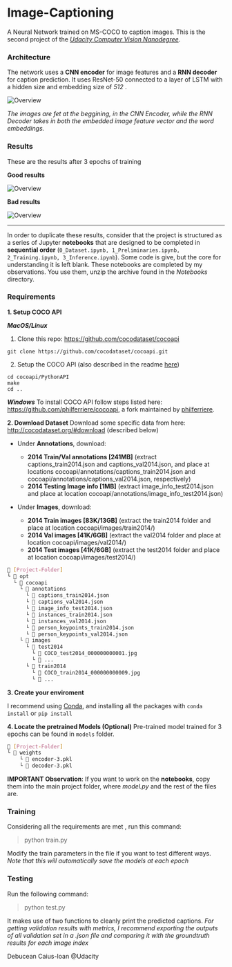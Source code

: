# Image-Captioning
A Neural Network trained on MS-COCO to caption images. This is the second project of the [*Udacity Computer Vision Nanodegree*](https://www.udacity.com/course/computer-vision-nanodegree--nd891).

### Architecture

The network uses a **CNN encoder** for image features and a **RNN decoder** for caption prediction. It uses ResNet-50 connected to a layer of LSTM with a hidden size and embedding size of _512_ .

![Overview](https://i.imgur.com/Oj8FHRw.png)

_The images are fet at the beggining, in the CNN Encoder, while the RNN Decoder takes in both the embedded image feature vector and the word embeddings._

### Results

These are the results after 3 epochs of training 

**Good results**

![Overview](https://i.imgur.com/qsYmtQ2.png)

**Bad results**

![Overview](https://i.imgur.com/JTPk5WI.png)

___

In order to duplicate these results, consider that the project is structured as a series of Jupyter **notebooks** that are designed to be completed in **sequential order** (`0_Dataset.ipynb, 1_Preliminaries.ipynb, 2_Training.ipynb, 3_Inference.ipynb`). Some code is give, but the core for understanding it is left blank. These notebooks are completed by my observations. 
You use them, unzip the archive found in the _Notebooks_ directory.



### Requirements
**1. Setup COCO API**

***MacOS/Linux***
1. Clone this repo: https://github.com/cocodataset/cocoapi  
```
git clone https://github.com/cocodataset/cocoapi.git  
```

2. Setup the COCO API (also described in the readme [here](https://github.com/cocodataset/cocoapi)) 
```
cd cocoapi/PythonAPI  
make  
cd ..
```
***Windows***
To install COCO API follow steps listed here: https://github.com/philferriere/cocoapi, a fork maintained by [philferriere](https://github.com/philferriere/cocoapi).

**2. Download Dataset**
Download some specific data from here: http://cocodataset.org/#download (described below)

* Under **Annotations**, download:
  * **2014 Train/Val annotations [241MB]** (extract captions_train2014.json and captions_val2014.json, and place at locations cocoapi/annotations/captions_train2014.json and cocoapi/annotations/captions_val2014.json, respectively)  
  * **2014 Testing Image info [1MB]** (extract image_info_test2014.json and place at location cocoapi/annotations/image_info_test2014.json)

* Under **Images**, download:
  * **2014 Train images [83K/13GB]** (extract the train2014 folder and place at location cocoapi/images/train2014/)
  * **2014 Val images [41K/6GB]** (extract the val2014 folder and place at location cocoapi/images/val2014/)
  * **2014 Test images [41K/6GB]** (extract the test2014 folder and place at location cocoapi/images/test2014/)

```sh
📂 [Project-Folder]
└ 📂 opt
  └ 📂 cocoapi
    └ 📂 annotations
      └ 📄 captions_train2014.json
      └ 📄 captions_val2014.json
      └ 📄 image_info_test2014.json
      └ 📄 instances_train2014.json
      └ 📄 instances_val2014.json
      └ 📄 person_keypoints_train2014.json
      └ 📄 person_keypoints_val2014.json
    └ 📂 images
      └ 📂 test2014
        └ 📄 COCO_test2014_000000000001.jpg 
        └ 📄 ...
      └ 📂 train2014
        └ 📄 COCO_train2014_000000000009.jpg
        └ 📄 ...
```

**3. Create your enviroment**

I recommend using [Conda](https://docs.conda.io/en/latest/), and installing all the packages with `conda install` or `pip install`

**4. Locate the pretrained Models (Optional)**
Pre-trained model trained for 3 epochs can be found in `models` folder.
```sh
📂 [Project-Folder]
└ 📂 weights
    └ 📄 encoder-3.pkl
    └ 📄 decoder-3.pkl
```


**IMPORTANT Observation**: If you want to work on the **notebooks**, copy them into the main project folder, where _model.py_ and the rest of the files are.

### Training

Considering all the requirements are met , run this command:

> python train.py

Modify the train parameters in the file if you want to test different ways.
_Note that this will automatically save the models at each epoch_

### Testing

Run the following command:

> python test.py

It makes use of two functions to cleanly print the predicted captions.
_For getting validation results with metrics, I recommend exporting the outputs of all validation set in a .json file and comparing it with the groundtruth results for each image index_


Debucean Caius-Ioan @Udacity 
